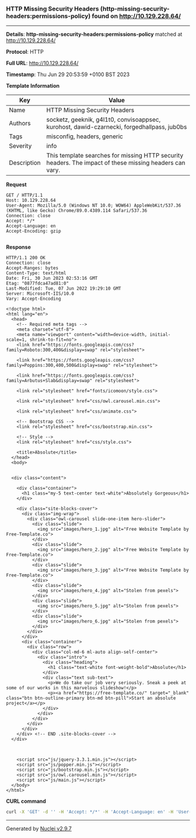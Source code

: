 ### HTTP Missing Security Headers (http-missing-security-headers:permissions-policy) found on http://10.129.228.64/

----
**Details**: **http-missing-security-headers:permissions-policy** matched at http://10.129.228.64/

**Protocol**: HTTP

**Full URL**: http://10.129.228.64/

**Timestamp**: Thu Jun 29 20:53:59 +0100 BST 2023

**Template Information**

| Key | Value |
| --- | --- |
| Name | HTTP Missing Security Headers |
| Authors | socketz, geeknik, g4l1t0, convisoappsec, kurohost, dawid-czarnecki, forgedhallpass, jub0bs |
| Tags | misconfig, headers, generic |
| Severity | info |
| Description | This template searches for missing HTTP security headers. The impact of these missing headers can vary.<br> |

**Request**
```http
GET / HTTP/1.1
Host: 10.129.228.64
User-Agent: Mozilla/5.0 (Windows NT 10.0; WOW64) AppleWebKit/537.36 (KHTML, like Gecko) Chrome/89.0.4389.114 Safari/537.36
Connection: close
Accept: */*
Accept-Language: en
Accept-Encoding: gzip


```

**Response**
```http
HTTP/1.1 200 OK
Connection: close
Accept-Ranges: bytes
Content-Type: text/html
Date: Fri, 30 Jun 2023 02:53:16 GMT
Etag: "0877fdca47ad81:0"
Last-Modified: Tue, 07 Jun 2022 19:29:10 GMT
Server: Microsoft-IIS/10.0
Vary: Accept-Encoding

<!doctype html>
<html lang="en">
  <head>
    <!-- Required meta tags -->
    <meta charset="utf-8">
    <meta name="viewport" content="width=device-width, initial-scale=1, shrink-to-fit=no">
    <link href="https://fonts.googleapis.com/css?family=Roboto:300,400&display=swap" rel="stylesheet">

    <link href="https://fonts.googleapis.com/css?family=Poppins:300,400,500&display=swap" rel="stylesheet">

    <link href="https://fonts.googleapis.com/css?family=Arbutus+Slab&display=swap" rel="stylesheet">

    <link rel="stylesheet" href="fonts/icomoon/style.css">

    <link rel="stylesheet" href="css/owl.carousel.min.css">

    <link rel="stylesheet" href="css/animate.css">

    <!-- Bootstrap CSS -->
    <link rel="stylesheet" href="css/bootstrap.min.css">

    <!-- Style -->
    <link rel="stylesheet" href="css/style.css">

    <title>Absolute</title>
  </head>
  <body>


  <div class="content">

    <div class="container">
      <h1 class="my-5 text-center text-white">Absolutely Gorgeous</h1>
    </div>

    <div class="site-blocks-cover">
      <div class="img-wrap">
        <div class="owl-carousel slide-one-item hero-slider">
          <div class="slide">
            <img src="images/hero_1.jpg" alt="Free Website Template by Free-Template.co">
          </div>
          <div class="slide">
            <img src="images/hero_2.jpg" alt="Free Website Template by Free-Template.co">
          </div>
          <div class="slide">
            <img src="images/hero_3.jpg" alt="Free Website Template by Free-Template.co">
          </div>
          <div class="slide">
            <img src="images/hero_4.jpg" alt="Stolen from pexels">
          </div>
          <div class="slide">
            <img src="images/hero_5.jpg" alt="Stolen from pexels">
          </div>
          <div class="slide">
            <img src="images/hero_6.jpg" alt="Stolen from pexels">
          </div>
        </div>
      </div>
      <div class="container">
        <div class="row">
          <div class="col-md-6 ml-auto align-self-center">
            <div class="intro">
              <div class="heading">
                <h1 class="text-white font-weight-bold">Absolute</h1>
              </div>
              <div class="text sub-text">
                <p>We do take our job very seriously. Sneak a peek at some of our works in this marvelous slideshow!</p>
                <p><a href="https://free-template.co/" target="_blank" class="btn btn-outline-primary btn-md btn-pill">Start an absolute project</a></p>
              </div>
            </div>
          </div>
        </div>
      </div>
    </div> <!-- END .site-blocks-cover -->
  </div>



    <script src="js/jquery-3.3.1.min.js"></script>
    <script src="js/popper.min.js"></script>
    <script src="js/bootstrap.min.js"></script>
    <script src="js/owl.carousel.min.js"></script>
    <script src="js/main.js"></script>
  </body>
</html>

```


**CURL command**
```sh
curl -X 'GET' -d '' -H 'Accept: */*' -H 'Accept-Language: en' -H 'User-Agent: Mozilla/5.0 (Windows NT 10.0; WOW64) AppleWebKit/537.36 (KHTML, like Gecko) Chrome/89.0.4389.114 Safari/537.36' 'http://10.129.228.64/'
```

----

Generated by [Nuclei v2.9.7](https://github.com/projectdiscovery/nuclei)